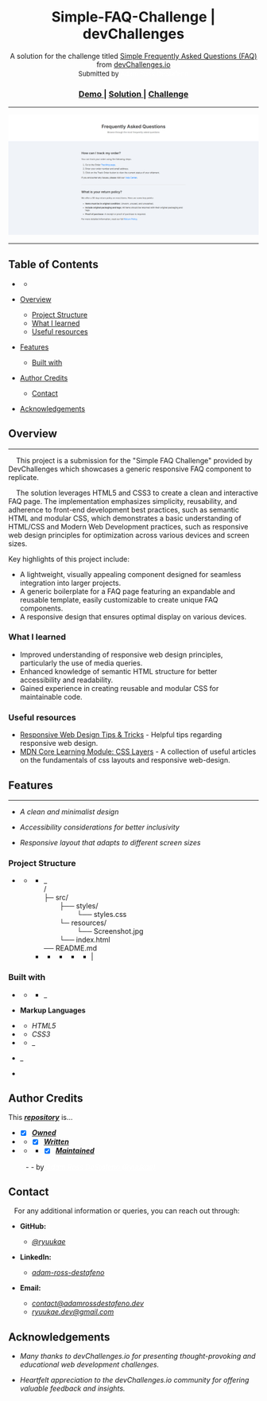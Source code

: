 <!-- Please update value in the {}  -->

<h1 align="center">Simple-FAQ-Challenge | devChallenges</h1>

<div align="center">
A solution for the challenge titled <a href="https://devchallenges.io/challenge/simple-faq-challenge" target="_blank">Simple Frequently Asked Questions (FAQ)</a> from <a 
href="https://devchallenges.io" 
target="_blank">devChallenges.io</a>
</div>
<div align="center" style="font-size: 13px; margin-top:2px;">Submitted by <span style="color: white;">Adam Ross DeStafeno</span></div>

<div align="center">
  <h3>
    <a href="https://ryuukae.github.io/simple-faq-page/src/index.html">
      Demo
    </a>
    <span> | </span>
    <a href="https://www.github.com/Ryuukae/simple-faq-page">
      Solution
    </a>
    <span> | </span>
    <a href="https://devchallenges.io/challenge/simple-faq-challenge">
      Challenge
    </a>
  </h3>
</div>

- - -
![screenshot](./resources/Screenshot.png)
- - -
<!-- TABLE OF CONTENTS -->

## Table of Contents
- - 

- [Overview](#overview)
  - [Project Structure](#package-structure)
  - [What I learned](#what-i-learned)
  - [Useful resources](#useful-resources)
- [Features](#features)
  - [Built with](#built-with)
- [Author Credits](#author-credits) 
  - [Contact](#contact)
- [Acknowledgements](#acknowledgements)
                 
<!-- OVERVIEW -->

## Overview

- - -
    This project is a submission for the "Simple FAQ Challenge" provided by DevChallenges which showcases a generic responsive FAQ component to replicate.

    The solution leverages HTML5 and CSS3 to create a clean and interactive FAQ page. The implementation
emphasizes simplicity, reusability, and adherence to front-end development best practices, such as semantic HTML and modular CSS, which demonstrates a basic understanding of 
HTML/CSS and Modern Web Development practices, such as responsive web design principles for optimization across various devices and screen sizes.

Key highlights of this project include:

- A lightweight, visually appealing component designed for seamless integration into larger projects.
- A generic boilerplate for a FAQ page featuring an expandable and reusable template, easily customizable to create unique FAQ components.
- A responsive design that ensures optimal display on various devices.

### What I learned

- Improved understanding of responsive web design principles, particularly the use of media queries.
- Enhanced knowledge of semantic HTML structure for better accessibility and readability.
- Gained experience in creating reusable and modular CSS for maintainable code.

### Useful resources

- [Responsive Web Design Tips & Tricks](https://webflow.com/blog/responsive-web-design-tricks-and-tips) - Helpful tips regarding responsive web design.
- [MDN Core Learning Module: CSS Layers](https://developer.mozilla.org/en-US/docs/Learn_web_development/Core/CSS_layout) - A collection of useful articles on the 
  fundamentals of css layouts and responsive web-design.

## Features
- - -

- <i>A clean and minimalist design


- Accessibility considerations for better inclusivity    

   
- Responsive layout that adapts to different screen sizes</i>

### Project Structure
- - - _       
/  
├─ src/       
        ├── styles/  
                   └── styles.css         
        └─ resources/                                                      
                   └── Screenshot.jpg  
          └── index.html   
── README.md
     - - - - - |


### Built with
  - - - _

- <b>Markup Languages</b>
- - <i> HTML5</i>
- - <i>CSS3</i>
- - _
-  _ 
-   



## Author Credits

This <i><b>[repository](https://www.github.com/Ryuukae/simple-faq-page)</i></b> is...
- -[x] <i><b><u>Owned 
- - - [x] Written
- - - - [x] Maintained</u></b></i> 
<div style="margin-left: 35px">
- -
by <i><u><a href="https://www.linkedin.com/in/adam-ross-destafeno" style="color: white;">Adam Ross DeStafeno (Ryuukae)</a></u></i>
            </div>         

## Contact

   For any additional information or queries, you can reach out through:

[//]: # (- **Personal Website:** [your-website.com]&#40;https://{your-web-site-link}&#41;)

- **GitHub:**
  - <i><a href="https://github.com/Ryuukae" target="_blank">[@ryuukae](https://github.com/Ryuukae)</a></i>
  
- **LinkedIn:** 
   - <i><a href="https://www.linkedin.com/in/adam-ross-destafeno" target="_blank">[adam-ross-destafeno](https://www.linkedin.com/in/adam-ross-destafeno)</a></i>

- **Email:** 
  - <i><a class="copy-link" href="mailto:contact@adamrossdestafeno.dev" onclick="navigator.clipboard.writeText('contact@adamrossdestafeno.dev'); return false;">
  contact@adamrossdestafeno.dev</a></i>
  - <i><a href="mailto:contact@adamrossdestafeno.dev" onclick="navigator.clipboard.writeText('contact@adamrossdestafeno.dev'); return false;">
    ryuukae.dev@gmail.com</a></i>

## Acknowledgements


- <i>Many thanks to devChallenges.io for presenting thought-provoking and educational web development challenges.</i>
                            

- <i>Heartfelt appreciation to the devChallenges.io community for offering valuable feedback and insights.</i>



